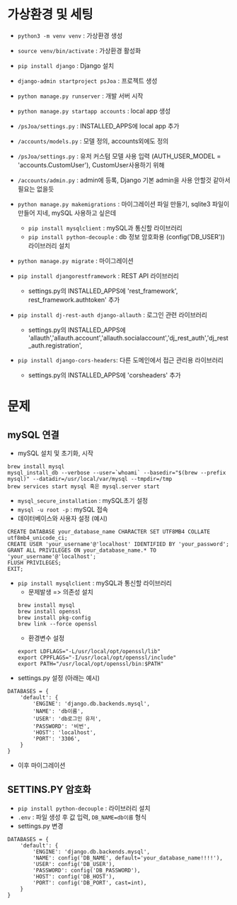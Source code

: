 # 가상환경 및 세팅
- `python3 -m venv venv` : 가상환경 생성
- `source venv/bin/activate` : 가상환경 활성화
- `pip install django` : Django 설치
- `django-admin startproject psJoa` : 프로젝트 생성
- `python manage.py runserver` : 개발 서버 시작
- `python manage.py startapp accounts` : local app 생성
- `/psJoa/settings.py` : INSTALLED_APPS에 local app 추가
- `/accounts/models.py` : 모델 정의, accounts외에도 정의
- `/psJoa/settings.py` : 유저 커스텀 모델 사용 입력 (AUTH_USER_MODEL = 'accounts.CustomUser'), CustomUser사용하기 위해
- `/accounts/admin.py` : admin에 등록, Django 기본 admin을 사용 안할것 같아서 필요는 없을듯
- `python manage.py makemigrations` : 마이그레이션 파일 만들기, sqlite3 파일이 만들어 지네, mySQL 사용하고 싶은데
    - `pip install mysqlclient` : mySQL과 통신할 라이브러리
    - `pip install python-decouple` : db 정보 암호화용 (config('DB_USER')) 라이브러리 설치

- `python manage.py migrate` : 마이그레이션

- `pip install djangorestframework` : REST API 라이브러리
    - settings.py의 INSTALLED_APPS에 'rest_framework', rest_framework.authtoken' 추가
- `pip install dj-rest-auth django-allauth` : 로그인 관련 라이브러리
    - settings.py의 INSTALLED_APPS에 'allauth','allauth.account','allauth.socialaccount','dj_rest_auth','dj_rest_auth.registration',
- `pip install django-cors-headers`: 다른 도메인에서 접근 관리용 라이브러리
    - settings.py의 INSTALLED_APPS에 'corsheaders' 추가

# 문제 
## mySQL 연결
- mySQL 설치 및 초기화, 시작
```
brew install mysql
mysql_install_db --verbose --user=`whoami` --basedir="$(brew --prefix mysql)" --datadir=/usr/local/var/mysql --tmpdir=/tmp
brew services start mysql 혹은 mysql.server start
```
- `mysql_secure_installation` : mySQL초기 설정
- `mysql -u root -p` : mySQL 접속
- 데이터베이스와 사용자 설정 (예시)
```
CREATE DATABASE your_database_name CHARACTER SET UTF8MB4 COLLATE utf8mb4_unicode_ci;
CREATE USER 'your_username'@'localhost' IDENTIFIED BY 'your_password';
GRANT ALL PRIVILEGES ON your_database_name.* TO 'your_username'@'localhost';
FLUSH PRIVILEGES;
EXIT;
```
- `pip install mysqlclient` : mySQL과 통신할 라이브러리
    - 문제발생 => 의존성 설치
    ```
    brew install mysql
    brew install openssl
    brew install pkg-config
    brew link --force openssl
    ```
    - 환경변수 설정
    ```
    export LDFLAGS="-L/usr/local/opt/openssl/lib"
    export CPPFLAGS="-I/usr/local/opt/openssl/include"
    export PATH="/usr/local/opt/openssl/bin:$PATH"
    ```
- settings.py 설정 (아래는 예시)
```
DATABASES = {
    'default': {
        'ENGINE': 'django.db.backends.mysql',
        'NAME': 'db이름',
        'USER': 'db로그인 유저',
        'PASSWORD': '비번',
        'HOST': 'localhost',
        'PORT': '3306',
    }
}
```
- 이후 마이그레이션

## SETTINS.PY 암호화
- `pip install python-decouple` : 라이브러리 설치
- `.env` : 파일 생성 후 값 입력, `DB_NAME=db이름` 형식
- settings.py 변경
```
DATABASES = {
    'default': {
        'ENGINE': 'django.db.backends.mysql',
        'NAME': config('DB_NAME', default='your_database_name!!!!'),
        'USER': config('DB_USER'),
        'PASSWORD': config('DB_PASSWORD'),
        'HOST': config('DB_HOST'),
        'PORT': config('DB_PORT', cast=int),
    }
}
```